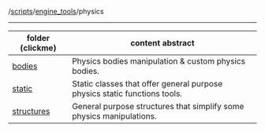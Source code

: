 /[scripts](../../scripts_doc.md)/[engine_tools](../engine_tools_doc.md)/physics

---

| folder (clickme)                  | content abstract                                              |
|-----------------------------------|---------------------------------------------------------------|
| [bodies](bodies/bodies_doc.md)    | Physics bodies manipulation & custom physics bodies.          |
| [static](static/static_doc.md)    | Static classes that offer general purpose physics static functions tools. |
| [structures](structures/structures_doc.md)       | General purpose structures that simplify some physics manipulations. |
